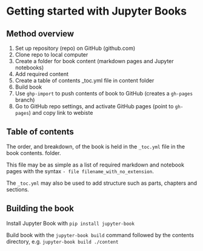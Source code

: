 # Getting started with Jupyter Books

## Method overview

1. Set up repository (repo) on GitHub (github.com)
1. Clone repo to local computer
1. Create a folder for book content (markdown pages and Jupyter notebooks)
1. Add required content
1. Create a table of contents _toc.yml file in content folder
1. Build book
1. Use `ghp-import` to push contents of book to GitHub (creates a `gh-pages` branch)
1. Go to GitHub repo settings, and activate GitHub pages (point to `gh-pages`) and copy link to webiste

## Table of contents

The order, and breakdown, of the book is held in the `_toc.yml` file in the book contents. folder.

This file may be as simple as a list of required markdown and notebook pages with the syntax `- file filename_with_no_extension`.

The `_toc.yml` may also be used to add structure such as parts, chapters and sections.


## Building the book

Install Jupyter Book with `pip install jupyter-book`

Build book with the `jupyter-book build` command followed by the contents directory, e.g. `jupyter-book build ./content` 

